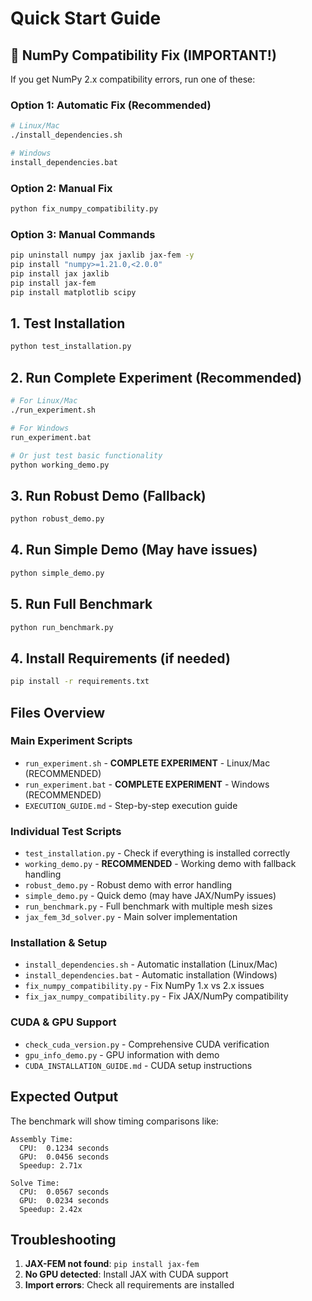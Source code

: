# Quick Start Guide

## 🚨 NumPy Compatibility Fix (IMPORTANT!)

If you get NumPy 2.x compatibility errors, run one of these:

### Option 1: Automatic Fix (Recommended)
```bash
# Linux/Mac
./install_dependencies.sh

# Windows
install_dependencies.bat
```

### Option 2: Manual Fix
```bash
python fix_numpy_compatibility.py
```

### Option 3: Manual Commands
```bash
pip uninstall numpy jax jaxlib jax-fem -y
pip install "numpy>=1.21.0,<2.0.0"
pip install jax jaxlib
pip install jax-fem
pip install matplotlib scipy
```

## 1. Test Installation
```bash
python test_installation.py
```

## 2. Run Complete Experiment (Recommended)
```bash
# For Linux/Mac
./run_experiment.sh

# For Windows
run_experiment.bat

# Or just test basic functionality
python working_demo.py
```

## 3. Run Robust Demo (Fallback)
```bash
python robust_demo.py
```

## 4. Run Simple Demo (May have issues)
```bash
python simple_demo.py
```

## 5. Run Full Benchmark
```bash
python run_benchmark.py
```

## 4. Install Requirements (if needed)
```bash
pip install -r requirements.txt
```

## Files Overview

### **Main Experiment Scripts**
- `run_experiment.sh` - **COMPLETE EXPERIMENT** - Linux/Mac (RECOMMENDED)
- `run_experiment.bat` - **COMPLETE EXPERIMENT** - Windows (RECOMMENDED)
- `EXECUTION_GUIDE.md` - Step-by-step execution guide

### **Individual Test Scripts**
- `test_installation.py` - Check if everything is installed correctly
- `working_demo.py` - **RECOMMENDED** - Working demo with fallback handling
- `robust_demo.py` - Robust demo with error handling
- `simple_demo.py` - Quick demo (may have JAX/NumPy issues)
- `run_benchmark.py` - Full benchmark with multiple mesh sizes
- `jax_fem_3d_solver.py` - Main solver implementation

### **Installation & Setup**
- `install_dependencies.sh` - Automatic installation (Linux/Mac)
- `install_dependencies.bat` - Automatic installation (Windows)
- `fix_numpy_compatibility.py` - Fix NumPy 1.x vs 2.x issues
- `fix_jax_numpy_compatibility.py` - Fix JAX/NumPy compatibility

### **CUDA & GPU Support**
- `check_cuda_version.py` - Comprehensive CUDA verification
- `gpu_info_demo.py` - GPU information with demo
- `CUDA_INSTALLATION_GUIDE.md` - CUDA setup instructions

## Expected Output

The benchmark will show timing comparisons like:
```
Assembly Time:
  CPU:  0.1234 seconds
  GPU:  0.0456 seconds
  Speedup: 2.71x

Solve Time:
  CPU:  0.0567 seconds
  GPU:  0.0234 seconds
  Speedup: 2.42x
```

## Troubleshooting

1. **JAX-FEM not found**: `pip install jax-fem`
2. **No GPU detected**: Install JAX with CUDA support
3. **Import errors**: Check all requirements are installed
